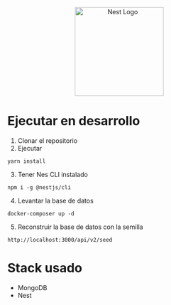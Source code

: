 <p align="center">
  <a href="http://nestjs.com/" target="blank"><img src="https://nestjs.com/img/logo-small.svg" width="200" alt="Nest Logo" /></a>
</p>

# Ejecutar en desarrollo

1. Clonar el repositorio
2. Ejecutar

```
yarn install

```
3. Tener Nes CLI instalado


```
npm i -g @nestjs/cli

```
4. Levantar la base de datos

```
docker-composer up -d

```

5. Reconstruir la base de datos con la semilla

```
http://localhost:3000/api/v2/seed

```
# Stack usado

* MongoDB
* Nest